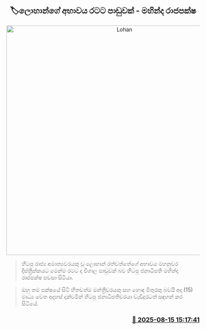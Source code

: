 <p align='center'><b><h2 align='center' title='Lohan's death is a loss to the country - Mahinda Rajapaksa'>🏷ලොහාන්ගේ අභාවය රටට පාඩුවක් - මහින්ද රාජපක්ෂ</h2></b></p>
<p align='center'><img src='https://helakuru.sgp1.cdn.digitaloceanspaces.com/esana/images/lib/mahinda-rajapaksha-mjh.jpg' width='600' alt='Lohan's death is a loss to the country - Mahinda Rajapaksa'></p>

> හිටපු රාජ්‍ය අමාත්‍යවරයකු වූ ලොහාන් රත්වත්තේගේ අභාවය මහනුවර දිස්ත්‍රික්කයට මෙන්ම රටට ද විශාල පාඩුවක් බව හිටපු ජනාධිපති මහින්ද රාජපක්ෂ පවසා සිටියා.

> ඔහු තම පක්ෂයේ සිටි හිතවත්ම මන්ත්‍රීවරයකු සහ හොඳ මිතුරකු බවයි අද (15) මාධ්‍ය වෙත අදහස් දක්වමින් හිටපු ජනාධිපතිවරයා වැඩිදුරටත් සඳහන් කර සිටියේ.



<h3 align='right'><a href='https://www.helakuru.lk/esana/p/112738/'>📅 2025-08-15 15:17:41</a></h3>
